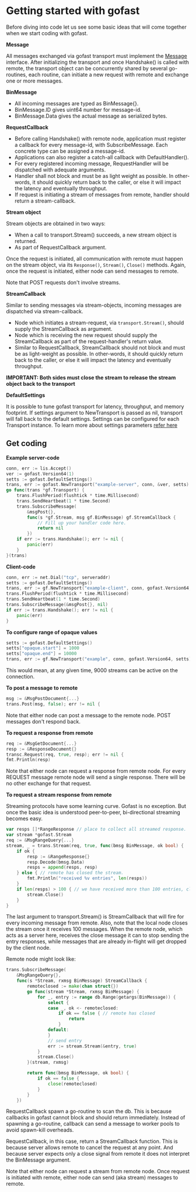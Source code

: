 Getting started with gofast
===========================

Before diving into code let us see some basic ideas that will come together
when we start coding with gofast.

**Message**

All messages exchanged via gofast transport must implement the
[Message](https://godoc.org/github.com/prataprc/gofast#Message)
interface. After initializing the transport and once Handshake() is called
with remote, the transport object can be concurrently shared by several
go-routines, each routine, can initiate a new request with remote and exchange
one or more messages.

**BinMessage**

* All incoming messages are typed as BinMessage{}.
* BinMessage.ID gives uint64 number for message-id.
* BinMessage.Data gives the actual message as serialized bytes.

**RequestCallback**

* Before calling Handshake() with remote node, application
must register a callback for every message-id, with SubscribeMessage.
Each concrete type can be assigned a message-id.
* Applications can also register a catch-all callback with
DefaultHandler().
* For every registered incoming message, RequestHandler will be dispatched
with adequate arguments.
* Handler shall not block and must be as light weight as possible. In
other-words, it should quickly return back to the caller, or else it will
impact the latency and eventually throughput.
* If request is initiating a stream of messages from remote,
handler should return a stream-callback.

**Stream object**

Stream objects are obtained in two ways:

* When a call to transport.Stream() succeeds, a new stream object is returned.
* As part of RequestCallback argument.

Once the request is initiated, all communication with remote must happen
on the stream object, via its `Response()`, `Stream()`, `Close()` methods.
Again, once the request is initiated, either node can send messages to
remote.

Note that POST requests don't involve streams.

**StreamCallback**

Similar to sending messages via stream-objects, incoming messages are
dispatched via stream-callback.

* Node which initiates a stream-request, via `transport.Stream()`, should
supply the StreamCallback as argument.
* Node which is receiving the new request should supply the
StreamCallback as part of the request-handler's return value.
* Similar to RequestCallback, StreamCallback should not block and must be
as light-weight as possible. In other-words, it should quickly return back
to the caller, or else it will impact the latency and eventually throughput.

**IMPORTANT: Both sides must close the stream to release the stream object
back to the transport**

**DefaultSettings**

It is possible to tune gofast transport for latency, throughput, and memory
footprint. If settings argument to NewTransport is passed as nil, transport
will fall back to the default settings. Settings can be configured for each
Transport instance. To learn more about settings parameters
[refer here](https://godoc.org/github.com/prataprc/gofast#DefaultSettings)

Get coding
----------

**Example server-code**

```go
conn, err := lis.Accept()
ver := gofast.Version64(1)
setts := gofast.DefaultSettings()
trans, err := gofast.NewTransport("example-server", conn, &ver, setts)
go func(trans *gf.Transport) {
    trans.FlushPeriod(flushtick * time.Millisecond)
    trans.SendHeartbeat(1 * time.Second)
    trans.SubscribeMessage(
        &msgPost{},
        func(s *gf.Stream, msg gf.BinMessage) gf.StreamCallback {
            // Fill up your handler code here.
            return nil
        })
    if err := trans.Handshake(); err != nil {
        panic(err)
    }
}(trans)
```

**Client-code**

```go
conn, err := net.Dial("tcp", serveraddr)
setts := gofast.DefaultSettings()
trans, err := gf.NewTransport("example-client", conn, gofast.Version64, setts)
trans.FlushPeriod(flushtick * time.Millisecond)
trans.SendHeartbeat(1 * time.Second)
trans.SubscribeMessage(&msgPost{}, nil)
if err := trans.Handshake(); err != nil {
    panic(err)
}
```

**To configure range of opaque values**

```go
setts := gofast.DefaultSettings()
setts["opaque.start"] = 1000
setts["opaque.end"] = 10000
trans, err := gf.NewTransport("example", conn, gofast.Version64, setts)
```

This would mean, at any given time, 9000 streams can be active on the
connection.

**To post a message to remote**

```go
msg := &MsgPostDocument{...}
trans.Post(msg, false); err != nil {
```

Note that either node can post a message to the remote node. POST messages
don't respond back.

**To request a response from remote**

```go
req := &MsgGetDocument{...}
resp := &ResponseDocument{}
transc.Request(req, true, resp); err != nil {
fmt.Println(resp)
```

Note that either node can request a response from remote node. For every
REQUEST message remote node will send a single response. There will be
no other exchange for that request.

**To request a stream response from remote**

Streaming protocols have some learning curve. Gofast is no exception. But once
the basic idea is understood peer-to-peer, bi-directional streaming becomes easy.

```go
var resps []*RangeResponse // place to collect all streamed response.
var stream *gofast.Stream
req := &MsgRangeQuery{...}
stream, _ = trans.Stream(req, true, func(bmsg BinMessage, ok bool) {
    if ok {
        resp := &RangeResponse{}
        resp.Decode(bmsg.Data)
        resps = append(resps, resp)
    } else { // remote has closed the stream.
        fmt.Println("received %v entries", len(resps))
    }
    if len(resps) > 100 { // we have received more than 100 entries, close
        stream.Close()
    }
}
```

The last argument to transport.Stream() is StreamCallback that will fire
for every incoming message from remote. Also, note that the local node
closes the stream once it receives 100 messages. When the remote node,
which acts as a server here, receives the close message it can
to stop sending the entry responses, while messages that are already
in-flight will get dropped by the client node.

Remote node might look like:

```go
trans.SubscribeMessage(
    &MsgRangeQuery{},
    func(s *Stream, rxmsg BinMessage) StreamCallback {
        remoteclosed := make(chan struct{})
        go func(stream *Stream, rxmsg BinMessage) {
            for _, entry := range db.Range(getargs(BinMessage)) {
                select {
                case _, ok <- remoteclosed:
                    if ok == false { // remote has closed
                        return
                    }
                default:
                }
                // send entry
                err := stream.Stream(&entry, true)
            }
            stream.Close()
        }(stream, rxmsg)

        return func(bmsg BinMessage, ok bool) {
            if ok == false {
                close(remoteclosed)
            }
        }
    })
```

RequestCallback spawn a go-routine to scan the db. This is because callbacks
in gofast cannot block and should return immediately. Instead of spawning a
go-routine, callback can send a message to worker pools to avoid spawn-kill
overheads.

RequestCallback, in this case, return a StreamCallback function. This is
because server allows remote to cancel the request at any point. And because
server expects only a close signal from remote it does not interpret the
BinMessage argument.

Note that either node can request a stream from remote node. Once
request is initiated with remote, either node can send (aka stream)
messages to remote.
